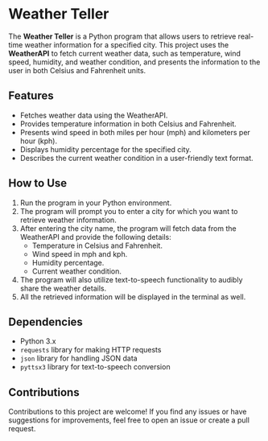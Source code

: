 
# Weather Teller

The **Weather Teller** is a Python program that allows users to retrieve real-time weather information for a specified city. This project uses the **WeatherAPI** to fetch current weather data, such as temperature, wind speed, humidity, and weather condition, and presents the information to the user in both Celsius and Fahrenheit units.

## Features

- Fetches weather data using the WeatherAPI.
- Provides temperature information in both Celsius and Fahrenheit.
- Presents wind speed in both miles per hour (mph) and kilometers per hour (kph).
- Displays humidity percentage for the specified city.
- Describes the current weather condition in a user-friendly text format.

## How to Use

1. Run the program in your Python environment.
2. The program will prompt you to enter a city for which you want to retrieve weather information.
3. After entering the city name, the program will fetch data from the WeatherAPI and provide the following details:
   - Temperature in Celsius and Fahrenheit.
   - Wind speed in mph and kph.
   - Humidity percentage.
   - Current weather condition.
4. The program will also utilize text-to-speech functionality to audibly share the weather details.
5. All the retrieved information will be displayed in the terminal as well.

## Dependencies

- Python 3.x
- `requests` library for making HTTP requests
- `json` library for handling JSON data
- `pyttsx3` library for text-to-speech conversion

## Contributions

Contributions to this project are welcome! If you find any issues or have suggestions for improvements, feel free to open an issue or create a pull request.
